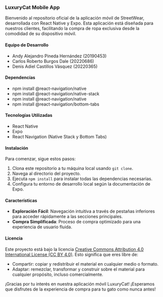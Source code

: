 ### LuxuryCat Mobile App

Bienvenido al repositorio oficial de la aplicación móvil de StreetWear, desarrollada con React Native y Expo. Esta aplicación está diseñada para nuestros clientes, facilitando la compra de ropa exclusiva desde la comodidad de su dispositivo móvil.

#### Equipo de Desarrollo
- Andy Alejandro Pineda Hernández (20190453)
- Carlos Roberto Burgos Dale (20220686)
- Denis Adiel Castillos Vásquez (20220365)

#### Dependencías
- npm install @react-navigation/native
- npm install @react-navigation/native-stack
- npm install @react-navigation/native
- npm install @react-navigation/bottom-tabs

#### Tecnologías Utilizadas
- React Native
- Expo
- React Navigation (Native Stack y Bottom Tabs)

#### Instalación

Para comenzar, sigue estos pasos:

1. Clona este repositorio a tu máquina local usando `git clone`.
2. Navega al directorio del proyecto.
3. Ejecuta `npm install` para instalar todas las dependencias necesarias.
4. Configura tu entorno de desarrollo local según la documentación de Expo.

#### Características

- **Exploración Fácil**: Navegación intuitiva a través de pestañas inferiores para acceder rápidamente a las secciones principales.
- **Compra Simplificada**: Proceso de compra optimizado para una experiencia de usuario fluida.

#### Licencia

Este proyecto está bajo la licencia [Creative Commons Attribution 4.0 International License (CC BY 4.0)](https://creativecommons.org/licenses/by/4.0/). Esto significa que eres libre de:

- Compartir: copiar y redistribuir el material en cualquier medio o formato.
- Adaptar: remezclar, transformar y construir sobre el material para cualquier propósito, incluso comercialmente.

¡Gracias por tu interés en nuestra aplicación móvil LuxuryCat! ¡Esperamos que disfrutes de la experiencia de compra para tu gato como nunca antes!
